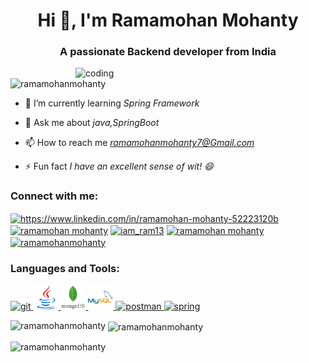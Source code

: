 <h1 align="center">Hi 👋, I'm Ramamohan Mohanty</h1>
<h3 align="center">A passionate Backend developer from India</h3>

<img align="right" alt="coding" width="400" src="https://cdn.dribbble.com/users/1292677/screenshots/6139167/avento.gif">

<p align="left"> <img src="https://komarev.com/ghpvc/?username=ramamohanmohanty&label=Profile%20views&color=0e75b6&style=flat" alt="ramamohanmohanty" /> </p>

- 🌱 I’m currently learning *Spring Framework*

- 💬 Ask me about *java,SpringBoot*

- 📫 How to reach me *ramamohanmohanty7@Gmail.com*

- ⚡ Fun fact *I have an excellent sense of wit! 😄*

<h3 align="left">Connect with me:</h3>
<p align="left">
<a href="https://linkedin.com/in/https://www.linkedin.com/in/ramamohan-mohanty-52223120b" target="blank"><img align="center" src="https://raw.githubusercontent.com/rahuldkjain/github-profile-readme-generator/master/src/images/icons/Social/linked-in-alt.svg" alt="https://www.linkedin.com/in/ramamohan-mohanty-52223120b" height="30" width="40" /></a>
<a href="https://fb.com/ramamohan mohanty" target="blank"><img align="center" src="https://raw.githubusercontent.com/rahuldkjain/github-profile-readme-generator/master/src/images/icons/Social/facebook.svg" alt="ramamohan mohanty" height="30" width="40" /></a>
<a href="https://instagram.com/iam_ram13" target="blank"><img align="center" src="https://raw.githubusercontent.com/rahuldkjain/github-profile-readme-generator/master/src/images/icons/Social/instagram.svg" alt="iam_ram13" height="30" width="40" /></a>
<a href="https://www.youtube.com/c/ramamohan mohanty" target="blank"><img align="center" src="https://raw.githubusercontent.com/rahuldkjain/github-profile-readme-generator/master/src/images/icons/Social/youtube.svg" alt="ramamohan mohanty" height="30" width="40" /></a>
<a href="https://www.leetcode.com/ramamohanmohanty" target="blank"><img align="center" src="https://raw.githubusercontent.com/rahuldkjain/github-profile-readme-generator/master/src/images/icons/Social/leet-code.svg" alt="ramamohanmohanty" height="30" width="40" /></a>
</p>

<h3 align="left">Languages and Tools:</h3>
<p align="left"> <a href="https://git-scm.com/" target="_blank" rel="noreferrer"> <img src="https://www.vectorlogo.zone/logos/git-scm/git-scm-icon.svg" alt="git" width="40" height="40"/> </a> <a href="https://www.java.com" target="_blank" rel="noreferrer"> <img src="https://raw.githubusercontent.com/devicons/devicon/master/icons/java/java-original.svg" alt="java" width="40" height="40"/> </a> <a href="https://www.mongodb.com/" target="_blank" rel="noreferrer"> <img src="https://raw.githubusercontent.com/devicons/devicon/master/icons/mongodb/mongodb-original-wordmark.svg" alt="mongodb" width="40" height="40"/> </a> <a href="https://www.mysql.com/" target="_blank" rel="noreferrer"> <img src="https://raw.githubusercontent.com/devicons/devicon/master/icons/mysql/mysql-original-wordmark.svg" alt="mysql" width="40" height="40"/> </a> <a href="https://postman.com" target="_blank" rel="noreferrer"> <img src="https://www.vectorlogo.zone/logos/getpostman/getpostman-icon.svg" alt="postman" width="40" height="40"/> </a> <a href="https://spring.io/" target="_blank" rel="noreferrer"> <img src="https://www.vectorlogo.zone/logos/springio/springio-icon.svg" alt="spring" width="40" height="40"/> </a> </p>

<p><img align="left" src="https://github-readme-stats.vercel.app/api/top-langs?username=ramamohanmohanty&show_icons=true&locale=en&layout=compact" alt="ramamohanmohanty" /></p>

<p>&nbsp;<img align="center" src="https://github-readme-stats.vercel.app/api?username=ramamohanmohanty&show_icons=true&locale=en" alt="ramamohanmohanty" /></p>

<p><img align="center" src="https://github-readme-streak-stats.herokuapp.com/?user=ramamohanmohanty&" alt="ramamohanmohanty" /></p>
